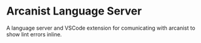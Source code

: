 # Arcanist Language Server

A language server and VSCode extension for comunicating with arcanist to show lint errors inline.
